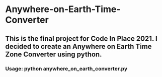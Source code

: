 # Anywhere-on-Earth-Time-Converter
## This is the final project for Code In Place 2021. I decided to create an Anywhere on Earth Time Zone Converter using python.  

### Usage: python anywhere_on_earth_converter.py
